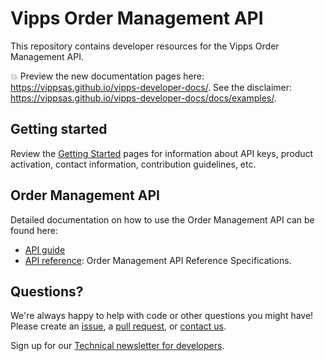 <!-- START_METADATA
---
title: Introduction
sidebar_position: 1
hide_table_of_contents: true
---
END_METADATA -->

# Vipps Order Management API

This repository contains developer resources for the Vipps Order Management API.

<!-- START_COMMENT -->

💥 Preview the new documentation pages here: <https://vippsas.github.io/vipps-developer-docs/>.
See the disclaimer: <https://vippsas.github.io/vipps-developer-docs/docs/examples/>.

<!-- END_COMMENT -->

## Getting started

Review the
[Getting Started](https://github.com/vippsas/vipps-developers/blob/master/vipps-getting-started.md)
pages for information about API keys, product activation, contact information, contribution guidelines, etc.

## Order Management API

Detailed documentation on how to use the Order Management API can be found here:

* [API guide](vipps-order-management-api.md)
* [API reference](https://vippsas.github.io/vipps-developer-docs/api/order-management): Order Management API Reference Specifications.

## Questions?

We're always happy to help with code or other questions you might have!
Please create an [issue](https://github.com/vippsas/vipps-ecom-api/issues),
a [pull request](https://github.com/vippsas/vipps-ecom-api/pulls),
or [contact us](https://github.com/vippsas/vipps-developers/blob/master/contact.md).

Sign up for our [Technical newsletter for developers](https://github.com/vippsas/vipps-developers/tree/master/newsletters).
